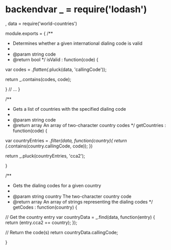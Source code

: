 # backendvar _ = require('lodash')
, data = require('world-countries')

module.exports = {
/**
* Determines whether a given international dialing code is valid
*
* @param string code
* @return bool
*/
isValid : function(code) {

var codes = _.flatten(_.pluck(data, 'callingCode'));

return _.contains(codes, code);

}
// ...
}

/**
* Gets a list of countries with the specified dialing code
*
* @param string code
* @return array An array of two-character country codes
*/
getCountries : function(code) {

var countryEntries = _.filter(data, function(country){
return (_.contains(country.callingCode, code));
})

return _.pluck(countryEntries, 'cca2');

}


/**
* Gets the dialing codes for a given country
*
* @param string country The two-character country code
* @return array An array of strings representing the dialing codes
*/
getCodes : function(country) {

// Get the country entry
var countryData = _.find(data, function(entry) {
return (entry.cca2 == country);
});

// Return the code(s)
return countryData.callingCode;

}

